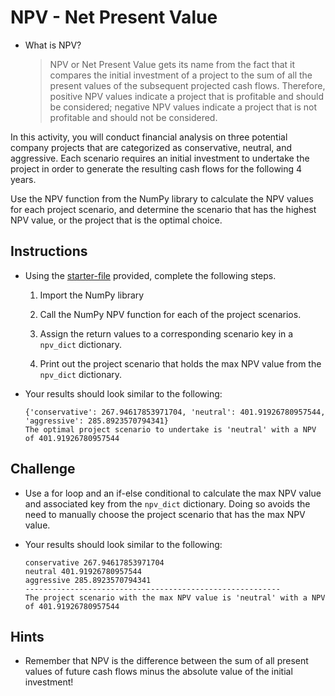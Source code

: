 # NPV - Net Present Value

* What is NPV?

  > NPV or Net Present Value gets its name from the fact that it compares the initial investment of a project to the sum of all the present values of the subsequent projected cash flows. Therefore, positive NPV values indicate a project that is profitable and should be considered; negative NPV values indicate a project that is not profitable and should not be considered.

In this activity, you will conduct financial analysis on three potential company projects that are categorized as conservative, neutral, and aggressive. Each scenario requires an initial investment to undertake the project in order to generate the resulting cash flows for the following 4 years.

Use the NPV function from the NumPy library to calculate the NPV values for each project scenario, and determine the scenario that has the highest NPV value, 
or the project that is the optimal choice.

## Instructions

* Using the [starter-file](Activities/06-Stu_Imports/Unsolved/net_present_value.py) provided, complete the following steps.

  1. Import the NumPy library

  2. Call the NumPy NPV function for each of the project scenarios. 

  3. Assign the return values to a corresponding scenario key in a `npv_dict` dictionary.

  4. Print out the project scenario that holds the max NPV value from the `npv_dict` dictionary.

* Your results should look similar to the following:

  ```
  {'conservative': 267.94617853971704, 'neutral': 401.91926780957544, 'aggressive': 285.8923570794341}
  The optimal project scenario to undertake is 'neutral' with a NPV of 401.91926780957544
  ```

## Challenge

* Use a for loop and an if-else conditional to calculate the max NPV value and associated key from the `npv_dict` dictionary. Doing so avoids the need to manually choose the project scenario that has the max NPV value.

* Your results should look similar to the following:

  ```
  conservative 267.94617853971704
  neutral 401.91926780957544
  aggressive 285.8923570794341
  ---------------------------------------------------------
  The project scenario with the max NPV value is 'neutral' with a NPV of 401.91926780957544
  ```

## Hints

* Remember that NPV is the difference between the sum of all present values of future cash flows minus the absolute value of the initial investment!